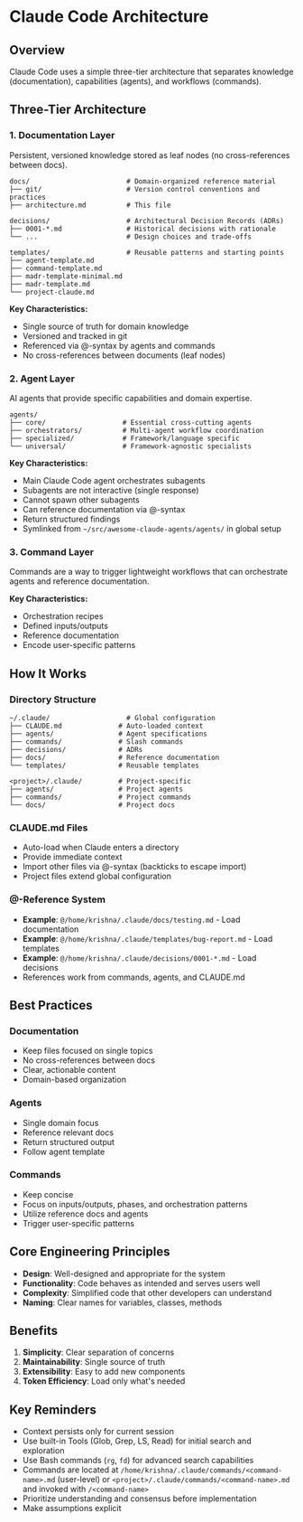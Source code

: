 # Claude Code Architecture

## Overview

Claude Code uses a simple three-tier architecture that separates knowledge (documentation), capabilities (agents), and workflows (commands).

## Three-Tier Architecture

### 1. Documentation Layer

Persistent, versioned knowledge stored as leaf nodes (no cross-references between docs).

```
docs/                        # Domain-organized reference material
├── git/                     # Version control conventions and practices
├── architecture.md          # This file

decisions/                   # Architectural Decision Records (ADRs)
├── 0001-*.md                # Historical decisions with rationale
└── ...                      # Design choices and trade-offs

templates/                   # Reusable patterns and starting points
├── agent-template.md
├── command-template.md
├── madr-template-minimal.md
├── madr-template.md
└── project-claude.md
```

**Key Characteristics:**

- Single source of truth for domain knowledge
- Versioned and tracked in git
- Referenced via @-syntax by agents and commands
- No cross-references between documents (leaf nodes)

### 2. Agent Layer

AI agents that provide specific capabilities and domain expertise.

```
agents/
├── core/                   # Essential cross-cutting agents
├── orchestrators/          # Multi-agent workflow coordination
├── specialized/            # Framework/language specific
└── universal/              # Framework-agnostic specialists
```

**Key Characteristics:**

- Main Claude Code agent orchestrates subagents
- Subagents are not interactive (single response)
- Cannot spawn other subagents
- Can reference documentation via @-syntax
- Return structured findings
- Symlinked from `~/src/awesome-claude-agents/agents/` in global setup

### 3. Command Layer

Commands are a way to trigger lightweight workflows that can orchestrate agents and reference documentation.

**Key Characteristics:**

- Orchestration recipes
- Defined inputs/outputs
- Reference documentation
- Encode user-specific patterns

## How It Works

### Directory Structure

```
~/.claude/                   # Global configuration
├── CLAUDE.md              # Auto-loaded context
├── agents/                # Agent specifications
├── commands/              # Slash commands
├── decisions/             # ADRs
├── docs/                  # Reference documentation
└── templates/             # Reusable templates

<project>/.claude/         # Project-specific
├── agents/                # Project agents
├── commands/              # Project commands
└── docs/                  # Project docs
```

### CLAUDE.md Files

- Auto-load when Claude enters a directory
- Provide immediate context
- Import other files via @-syntax (backticks to escape import)
- Project files extend global configuration

### @-Reference System

- **Example**: `@/home/krishna/.claude/docs/testing.md` - Load documentation
- **Example**: `@/home/krishna/.claude/templates/bug-report.md` - Load templates
- **Example**: `@/home/krishna/.claude/decisions/0001-*.md` - Load decisions
- References work from commands, agents, and CLAUDE.md

## Best Practices

### Documentation

- Keep files focused on single topics
- No cross-references between docs
- Clear, actionable content
- Domain-based organization

### Agents

- Single domain focus
- Reference relevant docs
- Return structured output
- Follow agent template

### Commands

- Keep concise
- Focus on inputs/outputs, phases, and orchestration patterns
- Utilize reference docs and agents
- Trigger user-specific patterns

## Core Engineering Principles

- **Design**: Well-designed and appropriate for the system
- **Functionality**: Code behaves as intended and serves users well
- **Complexity**: Simplified code that other developers can understand
- **Naming**: Clear names for variables, classes, methods

## Benefits

1. **Simplicity**: Clear separation of concerns
2. **Maintainability**: Single source of truth
3. **Extensibility**: Easy to add new components
4. **Token Efficiency**: Load only what's needed

## Key Reminders

- Context persists only for current session
- Use built-in Tools (Glob, Grep, LS, Read) for initial search and exploration
- Use Bash commands (`rg`, `fd`) for advanced search capabilities
- Commands are located at `/home/krishna/.claude/commands/<command-name>.md` (user-level) or `<project>/.claude/commands/<command-name>.md` and invoked with `/<command-name>`
- Prioritize understanding and consensus before implementation
- Make assumptions explicit
